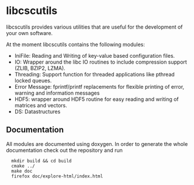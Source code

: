 # libcscutils 

libcscutils provides various utilities that are useful for the development of 
your own software. 

At the moment libcscutils contains the following modules: 
- IniFile: Reading and Writing of key-value based configuration files. 
- IO: Wrapper around the libc IO routines to include compression support (ZLIB, BZIP2, LZMA). 
- Threading: Support function for threaded applications like pthread locked queues. 
- Error Message: fprintf/printf replacements for flexible printing of error, warning and information messages 
- HDF5: wrapper around HDF5 routine for easy reading and writing of matrices and vectors. 
- DS: Datastructures 


## Documentation
All modules are documented using doxygen. In order to generate the whole 
documentation check out the repository and run 
 
```
  mkdir build && cd build
  cmake ../ 
  make doc 
  firefox doc/explore-html/index.html
```
